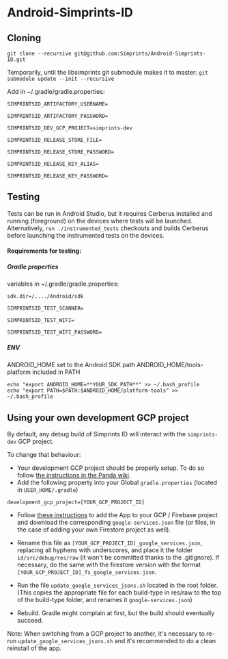 # Android-Simprints-ID

## Cloning

`git clone --recursive git@github.com:Simprints/Android-Simprints-ID.git`

Temporarily, until the libsimprints git submodule makes it to master:
`git submodule update --init --recursive`

Add in ~/.gradle/gradle.properties:

`SIMPRINTSID_ARTIFACTORY_USERNAME=`

`SIMPRINTSID_ARTIFACTORY_PASSWORD=`

`SIMPRINTSID_DEV_GCP_PROJECT=simprints-dev`

`SIMPRINTSID_RELEASE_STORE_FILE=`

`SIMPRINTSID_RELEASE_STORE_PASSWORD=`

`SIMPRINTSID_RELEASE_KEY_ALIAS=`

`SIMPRINTSID_RELEASE_KEY_PASSWORD=`

## Testing

Tests can be run in Android Studio, but it requires Cerberus installed and running (foreground) on the devices where tests will be launched.
Alternatively, `run ./instrumented_tests` checkouts and builds Cerberus before launching the instrumented tests on the devices.

#### Requirements for testing:

#####  Gradle properties #####
variables in ~/.gradle/gradle.properties:

`sdk.dir=/..../Android/sdk`

`SIMPRINTSID_TEST_SCANNER=`

`SIMPRINTSID_TEST_WIFI=`

`SIMPRINTSID_TEST_WIFI_PASSWORD=`

#####  ENV #####
ANDROID_HOME set to the Android SDK path
ANDROID_HOME/tools-platform included in PATH

```
echo "export ANDROID_HOME=**YOUR_SDK_PATH**" >> ~/.bash_profile
echo "export PATH=$PATH:$ANDROID_HOME/platform-tools" >> ~/.bash_profile

```


## Using your own development GCP project

By default, any debug build of Simprints ID will interact with the `simprints-dev` GCP project.

To change that behaviour:
- Your development GCP project should be properly setup. To do so follow [the instructions in the Panda wiki](https://sites.google.com/simprints.com/panda-wiki/cloud/set-up-a-development-gcp-project).
- Add the following property into your Global `gradle.properties` (located in `USER_HOME/.gradle`)
```
development_gcp_project=[YOUR_GCP_PROJECT_ID]
```
- Follow [these instructions](https://firebase.google.com/docs/android/setup#manually_add_firebase) to add the App to your GCP / Firebase project and download the corresponding `google-services.json` file (or files, in the case of adding your own Firestore project as well).
 
- Rename this file as `[YOUR_GCP_PROJECT_ID]_google_services.json`, replacing all hyphens with underscores, and place it the folder `id/src/debug/res/raw` (it won't be committed thanks to the .gitignore). If necessary, do the same with the firestore version with the format `[YOUR_GCP_PROJECT_ID]_fs_google_services.json`. 

- Run the file `update_google_services_jsons.sh` located in the root folder. (This copies the appropriate file for each build-type in res/raw to the top of the build-type folder, and renames it `google-services.json`)

- Rebuild. Gradle might complain at first, but the build should eventually succeed.

Note: When switching from a GCP project to another, it's necessary to re-run `update_google_services_jsons.sh` and it's recommended to do a clean reinstall of the app.

